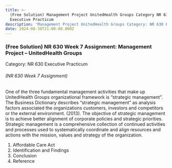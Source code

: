 ```yaml
---
title: >-
  (Free Solution) Management Project UnitedHealth Groups Category NR 630
  Executive Practicum
description: 'Management Project UnitedHealth Groups Category: NR 630 Executive Practicum'
date: 2024-08-30T21:00:00.000Z
---
```


### (Free Solution) NR 630 Week 7 Assignment: Management Project – UnitedHealth Groups

Category: NR 630 Executive Practicum

###### (NR 630 Week 7 Assignment)

One of the three fundamental management activities that make up UnitedHealth Groups organizational framework is “strategic management”. The Business Dictionary describes “strategic management” as analysis factors associated the organizations customers, investors and competitors or the external environment. (2013). The objective of strategic management is to achieve better alignment of corporate policies and strategic priorities. Strategic management is a comprehensive collection of continued activities and processes used to systematically coordinate and align resources and actions with the mission, values and strategy of the organization.

1. Affordable Care Act
2. Identification and Findings
3. Conclusion
4. Reference
